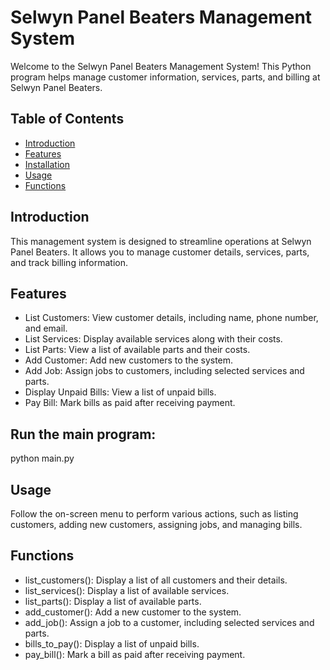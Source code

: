 # Selwyn Panel Beaters Management System

Welcome to the Selwyn Panel Beaters Management System! This Python program helps manage customer information, services, parts, and billing at Selwyn Panel Beaters.

## Table of Contents
- [Introduction](#introduction)
- [Features](#features)
- [Installation](#installation)
- [Usage](#usage)
- [Functions](#functions)


## Introduction

This management system is designed to streamline operations at Selwyn Panel Beaters. It allows you to manage customer details, services, parts, and track billing information.

## Features

- List Customers: View customer details, including name, phone number, and email.
- List Services: Display available services along with their costs.
- List Parts: View a list of available parts and their costs.
- Add Customer: Add new customers to the system.
- Add Job: Assign jobs to customers, including selected services and parts.
- Display Unpaid Bills: View a list of unpaid bills.
- Pay Bill: Mark bills as paid after receiving payment.

## Run the main program:

python main.py

## Usage
Follow the on-screen menu to perform various actions, such as listing customers, adding new customers, assigning jobs, and managing bills.

## Functions

- list_customers(): Display a list of all customers and their details.
- list_services(): Display a list of available services.
- list_parts(): Display a list of available parts.
- add_customer(): Add a new customer to the system.
- add_job(): Assign a job to a customer, including selected services and parts.
- bills_to_pay(): Display a list of unpaid bills.
- pay_bill(): Mark a bill as paid after receiving payment.


